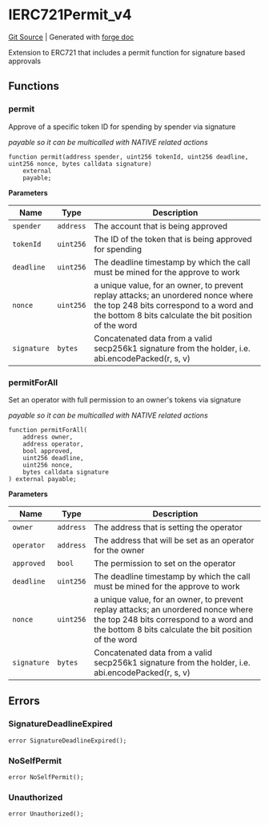 # IERC721Permit_v4
[Git Source](https://github.com/Uniswap/v4-periphery/blob/47e3c30ae8a0d7c086bf3e41bd0e7e3a854e280b/src/interfaces/IERC721Permit_v4.sol)
| Generated with [forge doc](https://book.getfoundry.sh/reference/forge/forge-doc)

Extension to ERC721 that includes a permit function for signature based approvals


## Functions
### permit

Approve of a specific token ID for spending by spender via signature

*payable so it can be multicalled with NATIVE related actions*


```solidity
function permit(address spender, uint256 tokenId, uint256 deadline, uint256 nonce, bytes calldata signature)
    external
    payable;
```
**Parameters**

|Name|Type|Description|
|----|----|-----------|
|`spender`|`address`|The account that is being approved|
|`tokenId`|`uint256`|The ID of the token that is being approved for spending|
|`deadline`|`uint256`|The deadline timestamp by which the call must be mined for the approve to work|
|`nonce`|`uint256`|a unique value, for an owner, to prevent replay attacks; an unordered nonce where the top 248 bits correspond to a word and the bottom 8 bits calculate the bit position of the word|
|`signature`|`bytes`|Concatenated data from a valid secp256k1 signature from the holder, i.e. abi.encodePacked(r, s, v)|


### permitForAll

Set an operator with full permission to an owner's tokens via signature

*payable so it can be multicalled with NATIVE related actions*


```solidity
function permitForAll(
    address owner,
    address operator,
    bool approved,
    uint256 deadline,
    uint256 nonce,
    bytes calldata signature
) external payable;
```
**Parameters**

|Name|Type|Description|
|----|----|-----------|
|`owner`|`address`|The address that is setting the operator|
|`operator`|`address`|The address that will be set as an operator for the owner|
|`approved`|`bool`|The permission to set on the operator|
|`deadline`|`uint256`|The deadline timestamp by which the call must be mined for the approve to work|
|`nonce`|`uint256`|a unique value, for an owner, to prevent replay attacks; an unordered nonce where the top 248 bits correspond to a word and the bottom 8 bits calculate the bit position of the word|
|`signature`|`bytes`|Concatenated data from a valid secp256k1 signature from the holder, i.e. abi.encodePacked(r, s, v)|


## Errors
### SignatureDeadlineExpired

```solidity
error SignatureDeadlineExpired();
```

### NoSelfPermit

```solidity
error NoSelfPermit();
```

### Unauthorized

```solidity
error Unauthorized();
```

